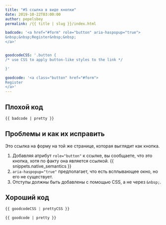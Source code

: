 ```yaml
---
title: "#5 ссылка в виде кнопки"
date: 2019-10-22T03:00:00
author: pepelsbey
permalink: /{{ title | slug }}/index.html

badcode: '<a href="#form" role="button" aria-haspopup="true">
&nbsp;&nbsp;Register&nbsp;&nbsp;
</a>'


goodcodeCSS: '.button {
/* use CSS to apply button-like styles to the link */

}'

goodcode: '<a class="button" href="#form">
Register
</a>'
---
```


<div class="section bad">

## Плохой код

```html
{{ badcode | pretty }}
```

</div>

<div class="section" id="issues">

## Проблемы и как их исправить

Это ссылка на форму на той же странице, которая выглядит как кнопка.

1. Добавляя атрибут `role="button"` к ссылке, вы сообщаете, что это кнопка, хотя по факту она является ссылкой. {{ snippets.native_semantics }}
2. `aria-haspopup="true"` предполагает, что есть всплывающее окно, но его не существует.
3. Отступы должны быть добавлены с помощью CSS, а не через `&nbsp;`.

</div>

<div class="section">

## Хороший код

```css
{{ goodcodeCSS | prettyCSS }}
```

```html
{{ goodcode | pretty }}
```

</div>